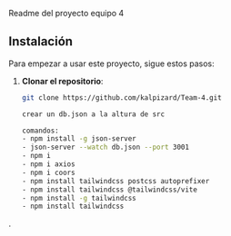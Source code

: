Readme del proyecto equipo 4
## Instalación

Para empezar a usar este proyecto, sigue estos pasos:

1. **Clonar el repositorio**:

   ```bash
   git clone https://github.com/kalpizard/Team-4.git

   crear un db.json a la altura de src

   comandos: 
   - npm install -g json-server
   - json-server --watch db.json --port 3001
   - npm i
   - npm i axios
   - npm i coors
   - npm install tailwindcss postcss autoprefixer
   - npm install tailwindcss @tailwindcss/vite
   - npm install -g tailwindcss
   - npm install tailwindcss
.